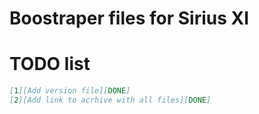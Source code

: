 # Boostraper files for Sirius XI
# TODO list
```markdown
[1][Add version file][DONE]
[2][Add link to acrhive with all files][DONE]
```
